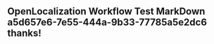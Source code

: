 <properties
ms.topic="hero-topic"
ms.test1="hero-topic"
ms.test2="test"/>

## OpenLocalization Workflow Test MarkDown a5d657e6-7e55-444a-9b33-77785a5e2dc6 thanks!
